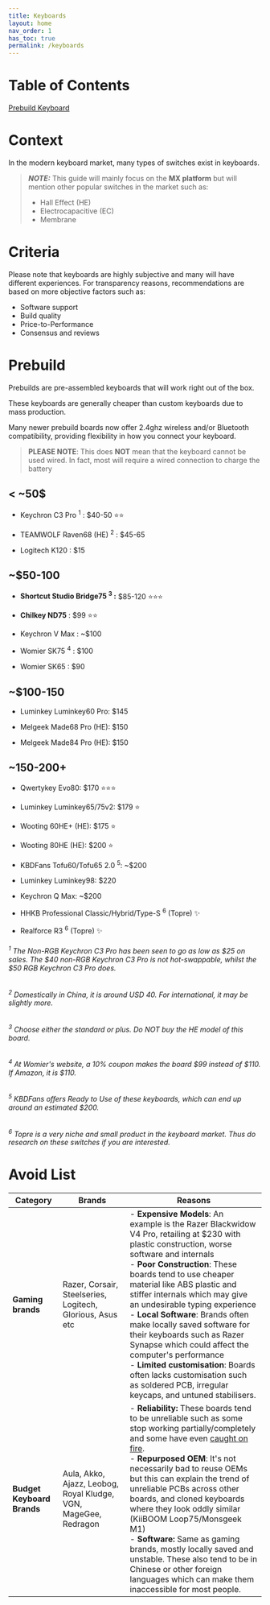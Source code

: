 ```yaml
---
title: Keyboards
layout: home
nav_order: 1
has_toc: true
permalink: /keyboards
---
```


# Table of Contents
[Prebuild Keyboard](#prebuild)

# Context
In the modern keyboard market, many types of switches exist in keyboards. 

> **_NOTE:_** This guide will mainly focus on the **MX platform** but will mention other popular switches in the market such as:
> - Hall Effect (HE)
> - Electrocapacitive (EC)
> - Membrane


# Criteria
Please note that keyboards are highly subjective and many will have different experiences. For transparency reasons, recommendations are based on more objective factors such as:
- Software support
- Build quality
- Price-to-Performance
- Consensus and reviews


# Prebuild

Prebuilds are pre-assembled keyboards that will work right out of the box. 

These keyboards are generally cheaper than custom keyboards due to mass production. 

Many newer prebuild boards now offer 2.4ghz wireless and/or Bluetooth compatibility, providing flexibility in how you connect your keyboard.
> **PLEASE NOTE**: This does **NOT** mean that the keyboard cannot be used wired. In fact, most will require a wired connection to charge the battery

## < ~50$ 

- Keychron C3 Pro <sup>1</sup> : $40-50  ⭐⭐

- TEAMWOLF Raven68 (HE) <sup>2</sup> : $45-65 

- Logitech K120 : $15 

## ~$50-100
- **Shortcut Studio Bridge75 <sup>3</sup> :** $85-120 ⭐⭐⭐

- **Chilkey ND75** : $99 ⭐⭐

- Keychron V Max : ~$100 

- Womier SK75 <sup>4</sup> : $100 

- Womier SK65 : $90 

## ~$100-150
- Luminkey Luminkey60 Pro: $145 
  
- Melgeek Made68 Pro (HE): $150
  
- Melgeek Made84 Pro (HE): $150

## ~150-200+
- Qwertykey Evo80: $170 ⭐⭐⭐
- Luminkey Luminkey65/75v2: $179 ⭐
  
- Wooting 60HE+ (HE): $175 ⭐
  
- Wooting 80HE (HE): $200 ⭐
  
- KBDFans Tofu60/Tofu65 2.0 <sup>5</sup>: ~$200 
  
- Luminkey Luminkey98: $220 

- Keychron Q Max: ~$200
  
- HHKB Professional Classic/Hybrid/Type-S <sup>6</sup> (Topre) ✨
  
- Realforce R3 <sup>6</sup> (Topre) ✨

###### <sup>1</sup> The Non-RGB Keychron C3 Pro has been seen to go as low as $25 on sales. The $40 non-RGB Keychron C3 Pro is not hot-swappable, whilst the $50 RGB Keychron C3 Pro does.
###### <sup>2</sup> Domestically in China, it is around USD 40. For international, it may be slightly more.
###### <sup>3</sup> Choose either the standard or plus. Do NOT buy the HE model of this board.
###### <sup>4</sup> At Womier's website, a 10% coupon makes the board $99 instead of $110. If Amazon, it is $110.
###### <sup>5</sup> KBDFans offers Ready to Use of these keyboards, which can end up around an estimated $200.
###### <sup>6</sup> Topre is a very niche and small product in the keyboard market. Thus do research on these switches if you are interested.




# Avoid List
| Category | Brands| Reasons |
|--|--|--|
|**Gaming brands** |Razer, Corsair, Steelseries, Logitech, Glorious, Asus etc | - **Expensive Models**: An example is the Razer Blackwidow V4 Pro, retailing at $230 with plastic construction, worse software and internals <br/>- **Poor Construction**: These boards tend to use cheaper material like ABS plastic and stiffer internals which may give an undesirable typing experience <br/>  - **Local Software**: Brands often make locally saved software for their keyboards such as Razer Synapse which could affect the computer's performance <br/>  - **Limited customisation**: Boards often lacks customisation such as soldered PCB, irregular keycaps, and untuned stabilisers. |
|**Budget Keyboard Brands** | Aula, Akko, Ajazz, Leobog, Royal Kludge, VGN, MageGee, Redragon | - **Reliability:** These boards tend to be unreliable such as some stop working partially/completely and some have even [caught on fire](https://imgur.com/a/royal-kludge-is-good-brand-you-should-buy-keyboards-x7LTFwp). <br/> - **Repurposed OEM**: It's not necessarily bad to reuse OEMs but this can explain the trend of unreliable PCBs across other boards, and cloned keyboards where they look oddly similar (KiiBOOM Loop75/Monsgeek M1) <br/> - **Software:** Same as gaming brands, mostly locally saved and unstable. These also tend to be in Chinese or other foreign languages which can make them inaccessible for most people. |


